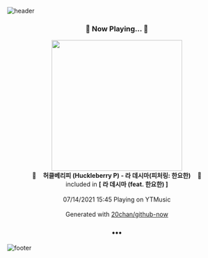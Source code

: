 ![header](https://capsule-render.vercel.app/api?type=wave&height=170&section=header&text=Hi.%20I'm%20SHIFT&fontColor=090707&fontAlignX=45&fontAlignY=65&fontSize=100)

<h3 align="center">🎵 Now Playing... 🎵</h3>
<p align="center">
  <a href="https://music.youtube.com/watch?v=5OXMjtQnf2c">
    <img width="300" src="https://lh3.googleusercontent.com/3TUzC52FYBDU23q3eWqmhqXJfh0x_ER0_Hz3IFZR2NgMWJqVyg9hxOXtpNSzHLCbuQ4LJegFFdk6eebY">
  </a>
  <br>
  🎵&nbsp&nbsp&nbsp <b>허클베리피 (Huckleberry P) - 라 데시마(피처링: 한요한)</b> &nbsp&nbsp&nbsp🎵
  <br>
  included in <b>[ 라 데시마 (feat. 한요한) ]</b>
  
  <br />
  <br />
  07/14/2021 15:45 Playing on YTMusic
  <br />
  <br />
  Generated with <a href="https://github.com/20chan/github-now">20chan/github-now</a>
</p>

<h3 align="center">•••</h3>

![footer](https://capsule-render.vercel.app/api?type=wave&height=150&section=footer)
